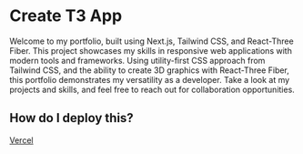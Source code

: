 # Create T3 App

Welcome to my portfolio, built using Next.js, Tailwind CSS, and React-Three Fiber. This project showcases my skills in responsive web applications with modern tools and frameworks. Using utility-first CSS approach from Tailwind CSS, and the ability to create 3D graphics with React-Three Fiber, this portfolio demonstrates my versatility as a developer. Take a look at my projects and skills, and feel free to reach out for collaboration opportunities.

## How do I deploy this?

[Vercel](https://create.t3.gg/en/deployment/vercel)
